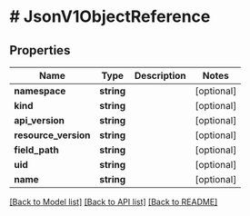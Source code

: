 # # JsonV1ObjectReference

## Properties

Name | Type | Description | Notes
------------ | ------------- | ------------- | -------------
**namespace** | **string** |  | [optional]
**kind** | **string** |  | [optional]
**api_version** | **string** |  | [optional]
**resource_version** | **string** |  | [optional]
**field_path** | **string** |  | [optional]
**uid** | **string** |  | [optional]
**name** | **string** |  | [optional]

[[Back to Model list]](../../README.md#models) [[Back to API list]](../../README.md#endpoints) [[Back to README]](../../README.md)
